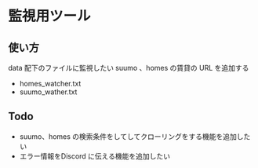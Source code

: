 # 監視用ツール

## 使い方

data 配下のファイルに監視したい suumo 、homes の賃貸の URL を追加する
- homes_watcher.txt
- suumo_wather.txt

## Todo

- suumo、homes の検索条件をしてしてクローリングをする機能を追加したい
- エラー情報をDiscord に伝える機能を追加したい
